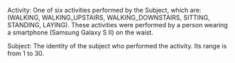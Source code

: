 Activity: One of six activities performed by the Subject, 
which are:(WALKING, WALKING_UPSTAIRS, WALKING_DOWNSTAIRS, SITTING, STANDING, LAYING).
These activities were performed by a person wearing a smartphone (Samsung Galaxy S II) on the waist.

Subject: The identity of the subject who performed the activity. Its range is from 1 to 30. 
